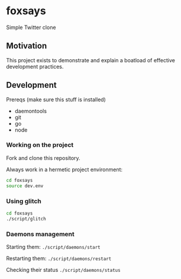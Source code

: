 # foxsays

Simple Twitter clone


## Motivation

This project exists to demonstrate and explain a boatload of effective
development practices.


## Development

Prereqs (make sure this stuff is installed)

* daemontools
* git
* go
* node

###  Working on the project

Fork and clone this repository.

Always work in a hermetic project environment:

```bash
cd foxsays
source dev.env
```


### Using glitch

```bash
cd foxsays
./script/glitch
```


### Daemons management

Starting them: `./script/daemons/start`

Restarting them: `./script/daemons/restart`

Checking their status `./script/daemons/status`
